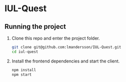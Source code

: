 # IUL-Quest

## Running the project

1. Clone this repo and enter the project folder.

   ```bash
   git clone git@github.com:lmandersson/IUL-Quest.git
   cd iul-quest
   ```

2. Install the frontend dependencies and start the client.

   ```bash
   npm install
   npm start
   ```
